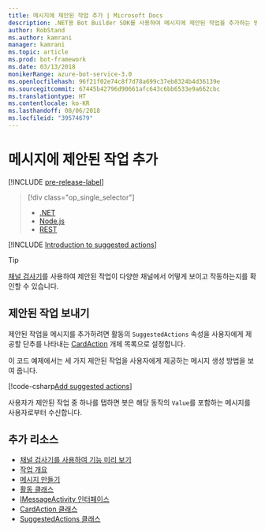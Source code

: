 ```yaml
---
title: 메시지에 제안된 작업 추가 | Microsoft Docs
description: .NET용 Bot Builder SDK를 사용하여 메시지에 제안된 작업을 추가하는 방법을 알아봅니다.
author: RobStand
ms.author: kamrani
manager: kamrani
ms.topic: article
ms.prod: bot-framework
ms.date: 03/13/2018
monikerRange: azure-bot-service-3.0
ms.openlocfilehash: 96f21f02e74c8f7d78a699c37eb8324b4d36139e
ms.sourcegitcommit: 67445b42796d90661afc643c6bb6533e9a662cbc
ms.translationtype: HT
ms.contentlocale: ko-KR
ms.lasthandoff: 08/06/2018
ms.locfileid: "39574679"
---
```

# <a name="add-suggested-actions-to-messages"></a>메시지에 제안된 작업 추가

[!INCLUDE [pre-release-label](../includes/pre-release-label-v3.md)]

> [!div class="op_single_selector"]
> - [.NET](../dotnet/bot-builder-dotnet-add-suggested-actions.md)
> - [Node.js](../nodejs/bot-builder-nodejs-send-suggested-actions.md)
> - [REST](../rest-api/bot-framework-rest-connector-add-suggested-actions.md)

[!INCLUDE [Introduction to suggested actions](../includes/snippet-suggested-actions-intro.md)]

> [!TIP]
> [채널 검사기][channelInspector]를 사용하여 제안된 작업이 다양한 채널에서 어떻게 보이고 작동하는지를 확인할 수 있습니다.

## <a name="send-suggested-actions"></a>제안된 작업 보내기

제안된 작업을 메시지를 추가하려면 활동의 `SuggestedActions` 속성을 사용자에게 제공할 단추를 나타내는 [CardAction][cardAction] 개체 목록으로 설정합니다. 

이 코드 예제에서는 세 가지 제안된 작업을 사용자에게 제공하는 메시지 생성 방법을 보여 줍니다.

[!code-csharp[Add suggested actions](../includes/code/dotnet-add-suggested-actions.cs#addSuggestedActions)]

사용자가 제안된 작업 중 하나를 탭하면 봇은 해당 동작의 `Value`를 포함하는 메시지를 사용자로부터 수신합니다.

## <a name="additional-resources"></a>추가 리소스

- [채널 검사기를 사용하여 기능 미리 보기][inspector]
- [작업 개요](bot-builder-dotnet-activities.md)
- [메시지 만들기](bot-builder-dotnet-create-messages.md)
- <a href="https://docs.botframework.com/en-us/csharp/builder/sdkreference/dc/d2f/class_microsoft_1_1_bot_1_1_connector_1_1_activity.html" target="_blank">활동 클래스</a>
- <a href="/dotnet/api/microsoft.bot.connector.imessageactivity" target="_blank">IMessageActivity 인터페이스</a>
- <a href="/dotnet/api/microsoft.bot.connector.cardaction" target="_blank">CardAction 클래스</a>
- <a href="/dotnet/api/microsoft.bot.connector.suggestedactions" target="_blank">SuggestedActions 클래스</a>

[cardAction]: /dotnet/api/microsoft.bot.connector.cardaction

[inspector]: ../bot-service-channel-inspector.md

[channelInspector]: ../bot-service-channel-inspector.md


